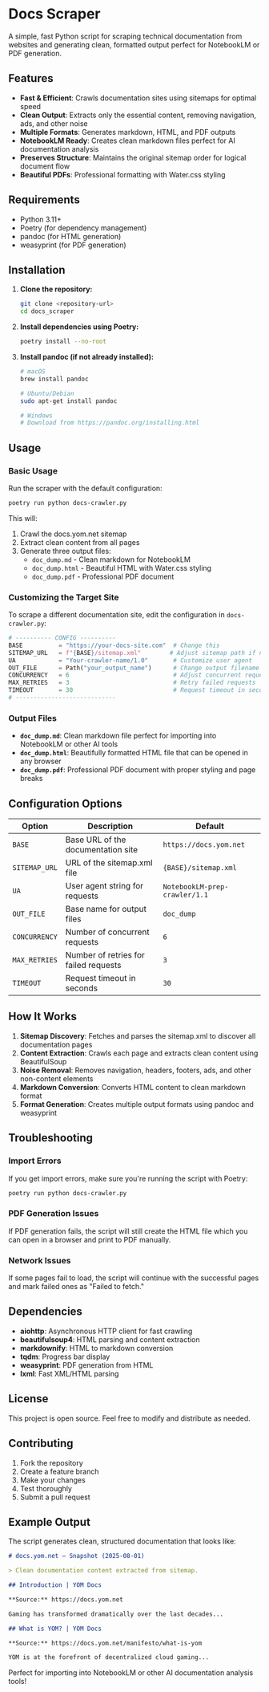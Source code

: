 # Docs Scraper

A simple, fast Python script for scraping technical documentation from websites and generating clean, formatted output perfect for NotebookLM or PDF generation.

## Features

- **Fast & Efficient**: Crawls documentation sites using sitemaps for optimal speed
- **Clean Output**: Extracts only the essential content, removing navigation, ads, and other noise
- **Multiple Formats**: Generates markdown, HTML, and PDF outputs
- **NotebookLM Ready**: Creates clean markdown files perfect for AI documentation analysis
- **Preserves Structure**: Maintains the original sitemap order for logical document flow
- **Beautiful PDFs**: Professional formatting with Water.css styling

## Requirements

- Python 3.11+
- Poetry (for dependency management)
- pandoc (for HTML generation)
- weasyprint (for PDF generation)

## Installation

1. **Clone the repository:**
   ```bash
   git clone <repository-url>
   cd docs_scraper
   ```

2. **Install dependencies using Poetry:**
   ```bash
   poetry install --no-root
   ```

3. **Install pandoc (if not already installed):**
   ```bash
   # macOS
   brew install pandoc
   
   # Ubuntu/Debian
   sudo apt-get install pandoc
   
   # Windows
   # Download from https://pandoc.org/installing.html
   ```

## Usage

### Basic Usage

Run the scraper with the default configuration:

```bash
poetry run python docs-crawler.py
```

This will:
1. Crawl the docs.yom.net sitemap
2. Extract clean content from all pages
3. Generate three output files:
   - `doc_dump.md` - Clean markdown for NotebookLM
   - `doc_dump.html` - Beautiful HTML with Water.css styling
   - `doc_dump.pdf` - Professional PDF document

### Customizing the Target Site

To scrape a different documentation site, edit the configuration in `docs-crawler.py`:

```python
# ---------- CONFIG ----------
BASE          = "https://your-docs-site.com"  # Change this
SITEMAP_URL   = f"{BASE}/sitemap.xml"        # Adjust sitemap path if needed
UA            = "Your-crawler-name/1.0"       # Customize user agent
OUT_FILE      = Path("your_output_name")      # Change output filename
CONCURRENCY   = 6                             # Adjust concurrent requests
MAX_RETRIES   = 3                             # Retry failed requests
TIMEOUT       = 30                            # Request timeout in seconds
# ----------------------------
```

### Output Files

- **`doc_dump.md`**: Clean markdown file perfect for importing into NotebookLM or other AI tools
- **`doc_dump.html`**: Beautifully formatted HTML file that can be opened in any browser
- **`doc_dump.pdf`**: Professional PDF document with proper styling and page breaks

## Configuration Options

| Option | Description | Default |
|--------|-------------|---------|
| `BASE` | Base URL of the documentation site | `https://docs.yom.net` |
| `SITEMAP_URL` | URL of the sitemap.xml file | `{BASE}/sitemap.xml` |
| `UA` | User agent string for requests | `NotebookLM-prep-crawler/1.1` |
| `OUT_FILE` | Base name for output files | `doc_dump` |
| `CONCURRENCY` | Number of concurrent requests | `6` |
| `MAX_RETRIES` | Number of retries for failed requests | `3` |
| `TIMEOUT` | Request timeout in seconds | `30` |

## How It Works

1. **Sitemap Discovery**: Fetches and parses the sitemap.xml to discover all documentation pages
2. **Content Extraction**: Crawls each page and extracts clean content using BeautifulSoup
3. **Noise Removal**: Removes navigation, headers, footers, ads, and other non-content elements
4. **Markdown Conversion**: Converts HTML content to clean markdown format
5. **Format Generation**: Creates multiple output formats using pandoc and weasyprint

## Troubleshooting

### Import Errors
If you get import errors, make sure you're running the script with Poetry:
```bash
poetry run python docs-crawler.py
```

### PDF Generation Issues
If PDF generation fails, the script will still create the HTML file which you can open in a browser and print to PDF manually.

### Network Issues
If some pages fail to load, the script will continue with the successful pages and mark failed ones as "Failed to fetch."

## Dependencies

- **aiohttp**: Asynchronous HTTP client for fast crawling
- **beautifulsoup4**: HTML parsing and content extraction
- **markdownify**: HTML to markdown conversion
- **tqdm**: Progress bar display
- **weasyprint**: PDF generation from HTML
- **lxml**: Fast XML/HTML parsing

## License

This project is open source. Feel free to modify and distribute as needed.

## Contributing

1. Fork the repository
2. Create a feature branch
3. Make your changes
4. Test thoroughly
5. Submit a pull request

## Example Output

The script generates clean, structured documentation that looks like:

```markdown
# docs.yom.net — Snapshot (2025-08-01)

> Clean documentation content extracted from sitemap.

## Introduction | YOM Docs

**Source:** https://docs.yom.net

Gaming has transformed dramatically over the last decades...

## What is YOM? | YOM Docs

**Source:** https://docs.yom.net/manifesto/what-is-yom

YOM is at the forefront of decentralized cloud gaming...
```

Perfect for importing into NotebookLM or other AI documentation analysis tools!
